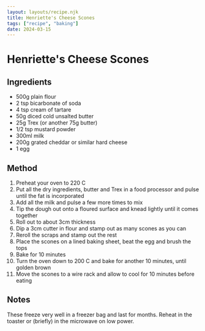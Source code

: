 ```yaml
---
layout: layouts/recipe.njk
title: Henriette's Cheese Scones
tags: ["recipe", "baking"]
date: 2024-03-15
---
```


# Henriette's Cheese Scones

## Ingredients

- 500g plain flour
- 2 tsp bicarbonate of soda
- 4 tsp cream of tartare
- 50g diced cold unsalted butter
- 25g Trex (or another 75g butter)
- 1/2 tsp mustard powder
- 300ml milk
- 200g grated cheddar or similar hard cheese
- 1 egg

## Method

1. Preheat your oven to 220 C
2. Put all the dry ingredients, butter and Trex in a food processor and pulse until the fat is incorporated
3. Add all the milk and pulse a few more times to mix
4. Tip the dough out onto a floured surface and knead lightly until it comes together
5. Roll out to about 3cm thickness
6. Dip a 3cm cutter in flour and stamp out as many scones as you can
7. Reroll the scraps and stamp out the rest
8. Place the scones on a lined baking sheet, beat the egg and brush the tops
9. Bake for 10 minutes
10. Turn the oven down to 200 C and bake for another 10 minutes, until golden brown
11. Move the scones to a wire rack and allow to cool for 10 minutes before eating

## Notes

These freeze very well in a freezer bag and last for months.
Reheat in the toaster or (briefly) in the microwave on low power.
